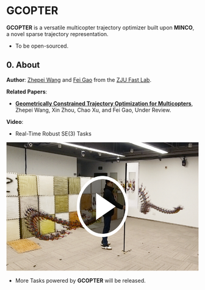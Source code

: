 # GCOPTER

__GCOPTER__ is a versatile multicopter trajectory optimizer built upon __MINCO__, a novel sparse trajectory representation.

- To be open-sourced.

## 0. About

__Author__: [Zhepei Wang](https://zhepeiwang.github.io/) and [Fei Gao](https://ustfei.com/) from the [ZJU Fast Lab](http://zju-fast.com/).

__Related Papers__:

- [__Geometrically Constrained Trajectory Optimization for Multicopters__](https://arxiv.org/abs/2103.00190), Zhepei Wang, Xin Zhou, Chao Xu, and Fei Gao, Under Review.

__Video__:

- Real-Time Robust SE(3) Tasks
<a href="https://zhepeiwang.github.io/pubs/ijrr_2021_sub_gcopter.mp4" target="blank">
    <img src="misc/gcopter_se3task_cover.png" width="600" height="337" />
</a>

- More Tasks powered by __GCOPTER__ will be released.

